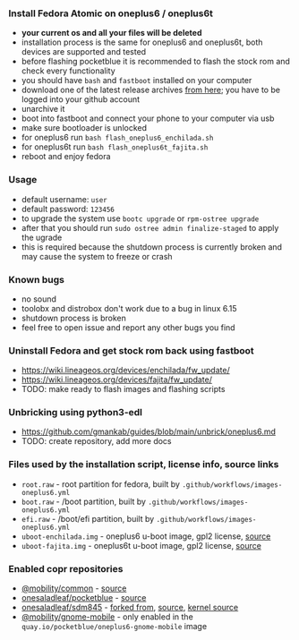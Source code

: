 ### Install Fedora Atomic on oneplus6 / oneplus6t

- **your current os and all your files will be deleted**
- installation process is the same for oneplus6 and oneplus6t, both devices are supported and tested
- before flashing pocketblue it is recommended to flash the stock rom and check every functionality
- you should have `bash` and `fastboot` installed on your computer
- download one of the latest release archives [from here](https://github.com/pocketblue/pocketblue/actions/workflows/images-oneplus6.yml); you have to be logged into your github account
- unarchive it
- boot into fastboot and connect your phone to your computer via usb
- make sure bootloader is unlocked
- for oneplus6 run `bash flash_oneplus6_enchilada.sh`
- for oneplus6t run `bash flash_oneplus6t_fajita.sh`
- reboot and enjoy fedora

### Usage

- default username: `user`
- default password: `123456`
- to upgrade the system use `bootc upgrade` or `rpm-ostree upgrade`
- after that you should run `sudo ostree admin finalize-staged` to apply the ugrade
- this is required because the shutdown process is currently broken and may cause the system to freeze or crash

### Known bugs

- no sound
- toolobx and distrobox don't work due to a bug in linux 6.15
- shutdown process is broken
- feel free to open issue and report any other bugs you find

### Uninstall Fedora and get stock rom back using fastboot

- https://wiki.lineageos.org/devices/enchilada/fw_update/
- https://wiki.lineageos.org/devices/fajita/fw_update/
- TODO: make ready to flash images and flashing scripts

### Unbricking using python3-edl

- https://github.com/gmankab/guides/blob/main/unbrick/oneplus6.md
- TODO: create repository, add more docs

### Files used by the installation script, license info, source links

- `root.raw` - root partition for fedora, built by `.github/workflows/images-oneplus6.yml`
- `boot.raw` - /boot partition, built by `.github/workflows/images-oneplus6.yml`
- `efi.raw` - /boot/efi partition, built by `.github/workflows/images-oneplus6.yml`
- `uboot-enchilada.img` - oneplus6 u-boot image, gpl2 license, [source](https://github.com/fedora-remix-mobility/u-boot)
- `uboot-fajita.img` - oneplus6t u-boot image, gpl2 license, [source](https://github.com/fedora-remix-mobility/u-boot)

### Enabled copr repositories

- [@mobility/common](https://copr.fedorainfracloud.org/coprs/g/mobility/common) - [source](https://github.com/fedora-remix-mobility/packages)
- [onesaladleaf/pocketblue](https://copr.fedorainfracloud.org/coprs/onesaladleaf/pocketblue) - [source](https://github.com/pocketblue/packages)
- [onesaladleaf/sdm845](https://copr.fedorainfracloud.org/coprs/onesaladleaf/sdm845) - [forked from](https://copr.fedorainfracloud.org/coprs/g/mobility/sdm845), [source](https://github.com/fedora-remix-mobility/packages), [kernel source](https://github.com/fedora-remix-mobility/sdm845-kernel)
- [@mobility/gnome-mobile](https://copr.fedorainfracloud.org/coprs/g/mobility/gnome-mobile) - only enabled in the `quay.io/pocketblue/oneplus6-gnome-mobile` image
